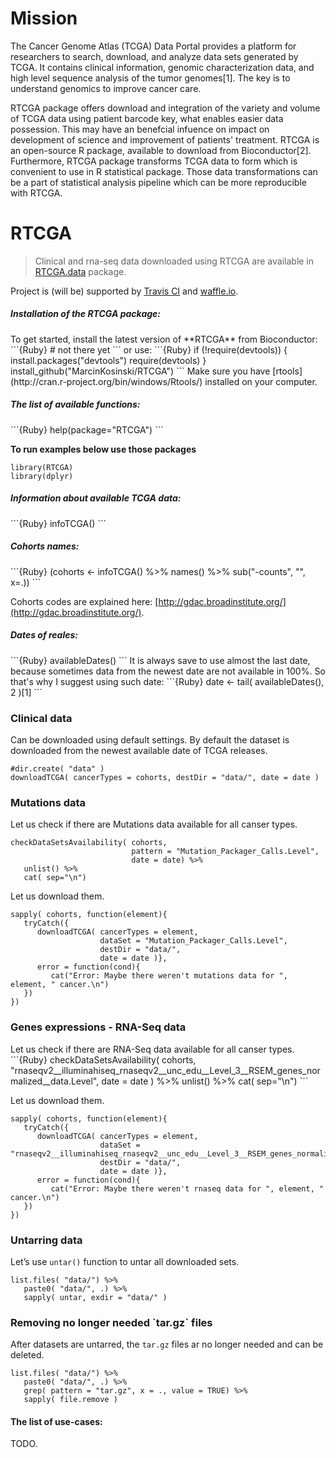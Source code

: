 # Mission

The Cancer Genome Atlas (TCGA) Data Portal provides a platform for researchers to search, download, and analyze data sets generated by TCGA. It contains clinical information, genomic characterization data, and high level sequence analysis of the tumor genomes[1]. The key is to understand genomics to improve cancer care. 

RTCGA package offers download and integration of the variety and volume of TCGA data using patient barcode key, what enables easier data possession. This may have an benefcial infuence on impact on development of science and improvement of patients' treatment. RTCGA is an open-source R package, available to download from Bioconductor[2]. Furthermore, RTCGA package transforms TCGA data to form which is convenient to use in R statistical package. Those data transformations can be a part of statistical analysis pipeline which can be more reproducible with RTCGA.

# RTCGA

>
> Clinical and rna-seq data downloaded using RTCGA are available in [RTCGA.data](https://github.com/mi2-warsaw/RTCGA.data) package.
>

Project is (will be) supported by [Travis CI](https://travis-ci.org/) and [waffle.io](https://waffle.io/).

<h5> Installation of the RTCGA package: </h5>
To get started, install the latest version of **RTCGA** from Bioconductor:
```{Ruby}
# not there yet
```
or use:
```{Ruby}
if (!require(devtools)) {
    install.packages("devtools")
    require(devtools)
}
install_github("MarcinKosinski/RTCGA")
```
Make sure you have [rtools](http://cran.r-project.org/bin/windows/Rtools/) installed on your computer.

<h5> The list of available functions: </h5>
```{Ruby}
help(package="RTCGA")
```

**To run examples below use those packages**
```{Ruby}
library(RTCGA)
library(dplyr)
```

<h5> Information about available TCGA data:</h5>
```{Ruby}
infoTCGA()
```

<h5> Cohorts names:</h5>
```{Ruby}
(cohorts <- infoTCGA() %>% 
   names() %>% 
   sub("-counts", "", x=.))
```

Cohorts codes are explained here: [http://gdac.broadinstitute.org/](http://gdac.broadinstitute.org/).

<h5> Dates of reales: </h5>
```{Ruby}
availableDates()
```
It is always save to use almost the last date, because sometimes data from the newest date are not available in 100%. So that's why I suggest using such date:
```{Ruby}
date <- tail( availableDates(), 2 )[1]
```

<h3> Clinical data</h3>
Can be downloaded using default settings. By default the dataset is downloaded from the newest available date of TCGA releases.

```{Ruby}
#dir.create( "data" )
downloadTCGA( cancerTypes = cohorts, destDir = "data/", date = date )
```
<h3> Mutations data</h3>
Let us check if there are Mutations data available for all canser types.

```{Ruby}
checkDataSetsAvailability( cohorts, 
                           pattern = "Mutation_Packager_Calls.Level", 
                           date = date) %>%
   unlist() %>% 
   cat( sep="\n")
```
Let us download them.
```{Ruby}
sapply( cohorts, function(element){
   tryCatch({
      downloadTCGA( cancerTypes = element, 
                    dataSet = "Mutation_Packager_Calls.Level",
                    destDir = "data/", 
                    date = date )},
      error = function(cond){
         cat("Error: Maybe there weren't mutations data for ", element, " cancer.\n")
   })
})
```
<h3> Genes expressions - RNA-Seq data </h3>
Let us check if there are RNA-Seq data available for all canser types.
```{Ruby}
checkDataSetsAvailability( cohorts,
                        "rnaseqv2__illuminahiseq_rnaseqv2__unc_edu__Level_3__RSEM_genes_normalized__data.Level",
                        date = date ) %>%
   unlist() %>%  
   cat( sep="\n")
```

Let us download them.
```{Ruby}
sapply( cohorts, function(element){
   tryCatch({
      downloadTCGA( cancerTypes = element, 
                    dataSet = "rnaseqv2__illuminahiseq_rnaseqv2__unc_edu__Level_3__RSEM_genes_normalized__data.Level",
                    destDir = "data/", 
                    date = date )},
      error = function(cond){
         cat("Error: Maybe there weren't rnaseq data for ", element, " cancer.\n")
   })
}) 
```


<h3> Untarring data </h3>

Let’s use `untar()` function to untar all downloaded sets.
```{Ruby}
list.files( "data/") %>% 
   paste0( "data/", .) %>%
   sapply( untar, exdir = "data/" )
```

<h3> Removing no longer needed `tar.gz` files </h3>

After datasets are untarred, the `tar.gz` files ar no longer needed and can be deleted.
```{Ruby}
list.files( "data/") %>% 
   paste0( "data/", .) %>%
   grep( pattern = "tar.gz", x = ., value = TRUE) %>%
   sapply( file.remove )
```


<h4> The list of use-cases: </h4>

TODO.


